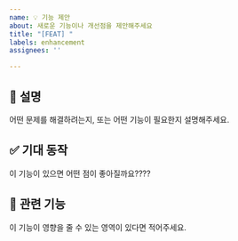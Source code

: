 ```yaml
---
name: 💡 기능 제안
about: 새로운 기능이나 개선점을 제안해주세요
title: "[FEAT] "
labels: enhancement 
assignees: ''

---
```


## 🧾 설명
어떤 문제를 해결하려는지, 또는 어떤 기능이 필요한지 설명해주세요.

## ✅ 기대 동작
이 기능이 있으면 어떤 점이 좋아질까요????

## 📌 관련 기능
이 기능이 영향을 줄 수 있는 영역이 있다면 적어주세요. 

